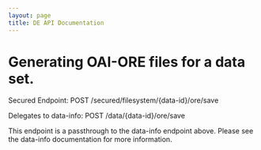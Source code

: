 ```yaml
---
layout: page
title: DE API Documentation
---
```


# Generating OAI-ORE files for a data set.

Secured Endpoint: POST /secured/filesystem/{data-id}/ore/save

Delegates to data-info: POST /data/{data-id}/ore/save

This endpoint is a passthrough to the data-info endpoint above.
Please see the data-info documentation for more information.
